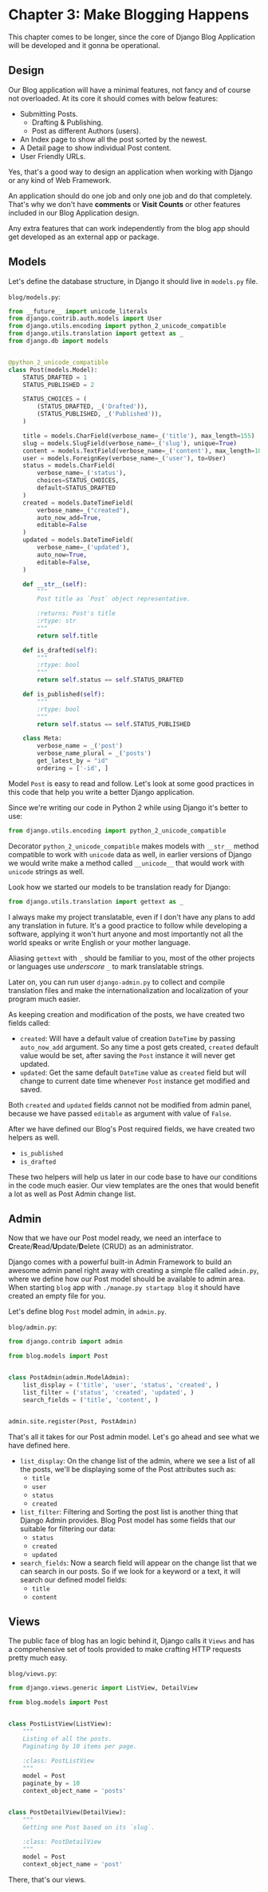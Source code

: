 # Chapter 3: Make Blogging Happens

This chapter comes to be longer, since the core of Django Blog Application will be developed and it gonna be operational.

## Design

Our Blog application will have a minimal features, not fancy and of course not overloaded.
At its core it should comes with below features:

* Submitting Posts.
  * Drafting & Publishing.
  * Post as different Authors (users).
* An Index page to show all the post sorted by the newest.
* A Detail page to show individual Post content.
* User Friendly URLs.

Yes, that's a good way to design an application when working with Django or any kind of Web Framework.

An application should do one job and only one job and do that completely. That's why we don't have **comments** or **Visit Counts** or other features included in our Blog Application design.


Any extra features that can work independently from the blog app should get developed as an external app or package.

## Models

Let's define the database structure, in Django it should live in `models.py` file.

`blog/models.py`:
```python
from __future__ import unicode_literals
from django.contrib.auth.models import User
from django.utils.encoding import python_2_unicode_compatible
from django.utils.translation import gettext as _
from django.db import models


@python_2_unicode_compatible
class Post(models.Model):
    STATUS_DRAFTED = 1
    STATUS_PUBLISHED = 2

    STATUS_CHOICES = (
        (STATUS_DRAFTED, _('Drafted')),
        (STATUS_PUBLISHED, _('Published')),
    )

    title = models.CharField(verbose_name=_('title'), max_length=155)
    slug = models.SlugField(verbose_name=_('slug'), unique=True)
    content = models.TextField(verbose_name=_('content'), max_length=10000)
    user = models.ForeignKey(verbose_name=_('user'), to=User)
    status = models.CharField(
        verbose_name=_('status'),
        choices=STATUS_CHOICES,
        default=STATUS_DRAFTED
    )
    created = models.DateTimeField(
        verbose_name=_("created"),
        auto_now_add=True,
        editable=False
    )
    updated = models.DateTimeField(
        verbose_name=_('updated'),
        auto_now=True,
        editable=False,
    )

    def __str__(self):
        """
        Post title as `Post` object representative.

        :returns: Post's title
        :rtype: str
        """
        return self.title

    def is_drafted(self):
        """
        :rtype: bool
        """
        return self.status == self.STATUS_DRAFTED

    def is_published(self):
        """
        :rtype: bool
        """
        return self.status == self.STATUS_PUBLISHED

    class Meta:
        verbose_name = _('post')
        verbose_name_plural = _('posts')
        get_latest_by = "id"
        ordering = ['-id', ]
```

Model `Post` is easy to read and follow.
Let's look at some good practices in this code that help you write a better Django application.

Since we're writing our code in Python 2 while using Django it's better to use:
```python
from django.utils.encoding import python_2_unicode_compatible
```
Decorator `python_2_unicode_compatible` makes models with `__str__` method compatible to work with `unicode` data as well, in earlier versions of Django we would write make a method called `__unicode__` that would work with `unicode` strings as well.

Look how we started our models to be translation ready for Django:
```python
from django.utils.translation import gettext as _
```
I always make my project translatable, even if I don't have any plans to add any translation in future. It's a good practice to follow while developing a software, applying it won't hurt anyone and most importantly not all the world speaks or write English or your mother language.

Aliasing `gettext` with `_` should be familiar to you, most of the other projects or languages use *underscore* `_` to mark translatable strings.

Later on, you can run user `django-admin.py` to collect and compile translation files and make the internationalization and localization of your program much easier.

As keeping creation and modification of the posts, we have created two fields called:

* `created`: Will have a default value of creation `DateTime` by passing `auto_now_add` argument. So any time a post gets created, `created` default value would be set, after saving the `Post` instance it will never get updated.
* `updated`: Get the same default `DateTime` value as `created` field but will change to current date time whenever `Post` instance get modified and saved.

Both `created` and `updated` fields cannot not be modified from admin panel, because we have passed `editable` as argument with value of `False`.

After we have defined our Blog's Post required fields, we have created two helpers as well.

* `is_published`
* `is_drafted`


These two helpers will help us later in our code base to have our conditions in the code much easier. Our view templates are the ones that would benefit a lot as well as Post Admin change list.

## Admin

Now that we have our Post model ready, we need an interface to **C**reate/**R**ead/**U**pdate/**D**elete (CRUD) as an administrator.

Django comes with a powerful built-in Admin Framework to build an awesome admin panel right away with creating a simple file called `admin.py`, where we define how our Post model should be available to admin area. When starting `blog` app with `./manage.py startapp blog` it should have created an empty file for you.

Let's define blog `Post` model admin, in `admin.py`.

`blog/admin.py`:
```python
from django.contrib import admin

from blog.models import Post


class PostAdmin(admin.ModelAdmin):
    list_display = ('title', 'user', 'status', 'created', )
    list_filter = ('status', 'created', 'updated', )
    search_fields = ('title', 'content', )


admin.site.register(Post, PostAdmin)
```

That's all it takes for our Post admin model.
Let's go ahead and see what we have defined here.

* `list_display`: On the change list of the admin, where we see a list of all the posts, we'll be displaying some of the Post attributes such as:
  * `title`
  * `user`
  * `status`
  * `created`
* `list_filter`: Filtering and Sorting the post list is another thing that Django Admin provides. Blog Post model has some fields that our suitable for filtering our data:
  * `status`
  * `created`
  * `updated`
* `search_fields`: Now a search field will appear on the change list that we can search in our posts. So if we look for a keyword or a text, it will search our defined model fields:
  * `title`
  * `content`

## Views

The public face of blog has an logic behind it, Django calls it ``Views`` and has a comprehensive set of tools provided to make crafting HTTP requests pretty much easy.

`blog/views.py`:
```python
from django.views.generic import ListView, DetailView

from blog.models import Post


class PostListView(ListView):
    """
    Listing of all the posts.
    Paginating by 10 items per page.
    
    :class: PostListView
    """
    model = Post
    paginate_by = 10
    context_object_name = 'posts'


class PostDetailView(DetailView):
    """
    Getting one Post based on its `slug`.
    
    :class: PostDetailView
    """
    model = Post
    context_object_name = 'post'
```

There, that's our views.